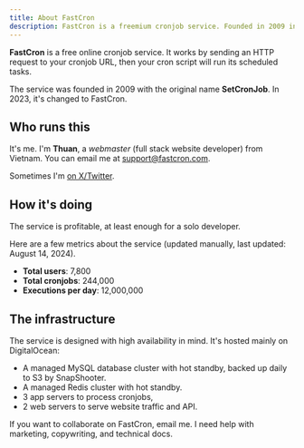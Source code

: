 ```yaml
---
title: About FastCron
description: FastCron is a freemium cronjob service. Founded in 2009 in Vietnam, hosted on DigitalOcean managed servers.
---
```


**FastCron** is a free online cronjob service. It works by sending an HTTP request to your cronjob URL, then your cron script will run its scheduled tasks.

The service was founded in 2009 with the original name **SetCronJob**. In 2023, it's changed to FastCron.

## Who runs this

It's me. I'm **Thuan**, a _webmaster_ (full stack website developer) from Vietnam.
You can email me at support@fastcron.com.

Sometimes I'm <a href="https://x.com/thuan_dev" target="_blank" rel="nofollow">on X/Twitter</a>.

## How it's doing

The service is profitable, at least enough for a solo developer.

Here are a few metrics about the service (updated manually, last updated: August 14, 2024).

- **Total users**: 7,800
- **Total cronjobs**: 244,000
- **Executions per day**: 12,000,000

## The infrastructure

The service is designed with high availability in mind. It's hosted mainly on DigitalOcean:

- A managed MySQL database cluster with hot standby, backed up daily to S3 by SnapShooter.
- A managed Redis cluster with hot standby.
- 3 app servers to process cronjobs, 
- 2 web servers to serve website traffic and API.

If you want to collaborate on FastCron, email me. I need help with marketing, copywriting, and technical docs.